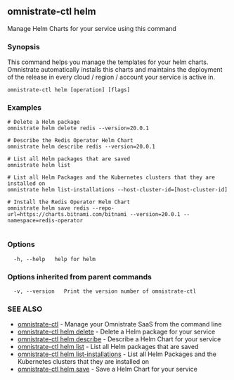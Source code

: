 ## omnistrate-ctl helm

Manage Helm Charts for your service using this command

### Synopsis

This command helps you manage the templates for your helm charts. 
Omnistrate automatically installs this charts and maintains the deployment of the release in every cloud / region / account your service is active in.

```
omnistrate-ctl helm [operation] [flags]
```

### Examples

```
# Delete a Helm package
omnistrate helm delete redis --version=20.0.1

# Describe the Redis Operator Helm Chart
omnistrate helm describe redis --version=20.0.1

# List all Helm packages that are saved
omnistrate helm list

# List all Helm Packages and the Kubernetes clusters that they are installed on
omnistrate helm list-installations --host-cluster-id=[host-cluster-id]

# Install the Redis Operator Helm Chart
omnistrate helm save redis --repo-url=https://charts.bitnami.com/bitnami --version=20.0.1 --namespace=redis-operator


```

### Options

```
  -h, --help   help for helm
```

### Options inherited from parent commands

```
  -v, --version   Print the version number of omnistrate-ctl
```

### SEE ALSO

* [omnistrate-ctl](omnistrate-ctl.md)	 - Manage your Omnistrate SaaS from the command line
* [omnistrate-ctl helm delete](omnistrate-ctl_helm_delete.md)	 - Delete a Helm package for your service
* [omnistrate-ctl helm describe](omnistrate-ctl_helm_describe.md)	 - Describe a Helm Chart for your service
* [omnistrate-ctl helm list](omnistrate-ctl_helm_list.md)	 - List all Helm packages that are saved
* [omnistrate-ctl helm list-installations](omnistrate-ctl_helm_list-installations.md)	 - List all Helm Packages and the Kubernetes clusters that they are installed on
* [omnistrate-ctl helm save](omnistrate-ctl_helm_save.md)	 - Save a Helm Chart for your service

